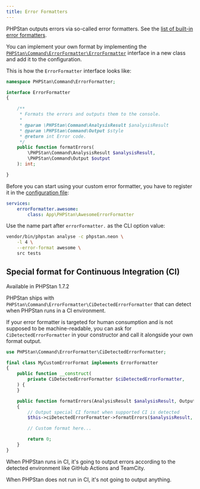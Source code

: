 ```yaml
---
title: Error Formatters
---
```


PHPStan outputs errors via so-called error formatters. See the [list of built-in error formatters](/user-guide/output-format).

You can implement your own format by implementing the [`PHPStan\Command\ErrorFormatter\ErrorFormatter`](https://apiref.phpstan.org/1.10.x/PHPStan.Command.ErrorFormatter.ErrorFormatter.html) interface in a new class and add it to the configuration.

This is how the `ErrorFormatter` interface looks like:

```php
namespace PHPStan\Command\ErrorFormatter;

interface ErrorFormatter
{

	/**
	 * Formats the errors and outputs them to the console.
	 *
	 * @param \PHPStan\Command\AnalysisResult $analysisResult
	 * @param \PHPStan\Command\Output $style
	 * @return int Error code.
	 */
	public function formatErrors(
		\PHPStan\Command\AnalysisResult $analysisResult,
		\PHPStan\Command\Output $output
	): int;

}
```

Before you can start using your custom error formatter, you have to register it in the [configuration file](/config-reference):

```yaml
services:
	errorFormatter.awesome:
		class: App\PHPStan\AwesomeErrorFormatter
```

Use the name part after `errorFormatter.` as the CLI option value:

```bash
vendor/bin/phpstan analyse -c phpstan.neon \
	-l 4 \
	--error-format awesome \
	src tests
```

Special format for Continuous Integration (CI)
---------

<div class="text-xs inline-block border border-green-600 text-green-600 bg-green-100 rounded px-1 mb-4">Available in PHPStan 1.7.2</div>

PHPStan ships with `PHPStan\Command\ErrorFormatter\CiDetectedErrorFormatter` that can detect when PHPStan runs in a CI environment.

If your error formatter is targeted for human consumption and is not supposed to be machine-readable, you can ask for `CiDetectedErrorFormatter` in your constructor and call it alongside your own format output.

```php
use PHPStan\Command\ErrorFormatter\CiDetectedErrorFormatter;

final class MyCustomErrorFormat implements ErrorFormatter
{
    public function __construct(
        private CiDetectedErrorFormatter $ciDetectedErrorFormatter,
    ) {
    }

    public function formatErrors(AnalysisResult $analysisResult, Output $output) : int
    {
        // Output special CI format when supported CI is detected
        $this->ciDetectedErrorFormatter->formatErrors($analysisResult, $output);

        // Custom format here...

        return 0;
    }
}
```

When PHPStan runs in CI, it's going to output errors according to the detected environment like GitHub Actions and TeamCity.

When PHPStan does not run in CI, it's not going to output anything.
